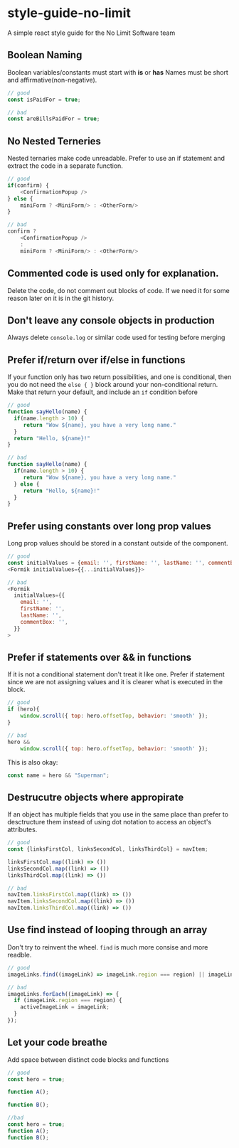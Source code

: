 # style-guide-no-limit
A simple react style guide for the No Limit Software team

## Boolean Naming
Boolean variables/constants must start with **is** or **has**
Names must be short and affirmative(non-negative).

```javascript
// good
const isPaidFor = true;

// bad
const areBillsPaidFor = true;
```

## No Nested Terneries
Nested ternaries make code unreadable.
Prefer to use an if statement and extract the code in a separate function.

```javascript
// good
if(confirm) {
    <ConfirmationPopup />
} else {
    miniForm ? <MiniForm/> : <OtherForm/>
}

// bad
confirm ?
    <ConfirmationPopup />
    :
    miniForm ? <MiniForm/> : <OtherForm/>
```

## Commented code is used only for explanation.
Delete the code, do not comment out blocks of code. If we need it for some reason later on it is in the git history.

## Don't leave any console objects in production
Always delete `console.log` or similar code used for testing before merging

## Prefer if/return over if/else in functions
If your function only has two return possibilities, and one is conditional, then you do not need the `else { }` block around your non-conditional return. Make that return your default, and include an `if` condition before
```javascript
// good
function sayHello(name) {
  if(name.length > 10) {
     return "Wow ${name}, you have a very long name."
  } 
  return "Hello, ${name}!"
}

// bad
function sayHello(name) {
  if(name.length > 10) {
     return "Wow ${name}, you have a very long name."
  } else {
     return "Hello, ${name}!"
  }
}
```

## Prefer using constants over long prop values
Long prop values should be stored in a constant outside of the component.
```javascript
// good
const initialValues = {email: '', firstName: '', lastName: '', commentBox: ''}
<Formik initialValues={{...initialValues}}>

// bad
<Formik
  initialValues={{
    email: '',
    firstName: '',
    lastName: '',
    commentBox: '',
  }}
>
```

## Prefer if statements over && in functions 
If it is not a conditional statement don't treat it like one. Prefer if statement since we are not assigning values and it is clearer what is executed in the block.
```javascript
// good
if (hero){
    window.scroll({ top: hero.offsetTop, behavior: 'smooth' });
}

// bad
hero &&
    window.scroll({ top: hero.offsetTop, behavior: 'smooth' });
```

This is also okay:
```javascript
const name = hero && "Superman";
```

## Destrucutre objects where appropirate
If an object has multiple fields that you use in the same place than prefer to desctructure them instead of using dot notation to access an object's attributes.
```javascript
// good
const {linksFirstCol, linksSecondCol, linksThirdCol} = navItem;

linksFirstCol.map((link) => ())
linksSecondCol.map((link) => ())
linksThirdCol.map((link) => ())

// bad
navItem.linksFirstCol.map((link) => ())
navItem.linksSecondCol.map((link) => ())
navItem.linksThirdCol.map((link) => ())
```

## Use find instead of looping through an array
Don't try to reinvent the wheel. `find` is much more consise and more readble.
```javascript
// good
imageLinks.find((imageLink) => imageLink.region === region) || imageLinks[0]

// bad
imageLinks.forEach((imageLink) => {
  if (imageLink.region === region) {
    activeImageLink = imageLink;
  }
});
```

## Let your code breathe
Add space between distinct code blocks and functions
```javascript
// good
const hero = true;

function A();

function B();

//bad
const hero = true;
function A();
function B();
```

